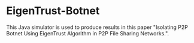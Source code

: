 # EigenTrust-Botnet
This Java simulator is used to produce results in this paper "Isolating P2P Botnet Using EigenTrust Algorithm in P2P File Sharing Networks.". 
